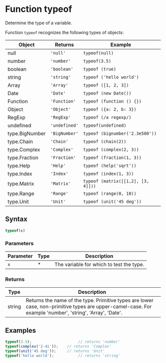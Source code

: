 <!-- Note: This file is automatically generated from source code comments. Changes made in this file will be overridden. -->

# Function typeof

Determine the type of a variable.

Function `typeof` recognizes the following types of objects:

Object                 | Returns       | Example
---------------------- | ------------- | ------------------------------------------
null                   | `'null'`      | `typeof(null)`
number                 | `'number'`    | `typeof(3.5)`
boolean                | `'boolean'`   | `typeof (true)`
string                 | `'string'`    | `typeof ('hello world')`
Array                  | `'Array'`     | `typeof ([1, 2, 3])`
Date                   | `'Date'`      | `typeof (new Date())`
Function               | `'Function'`  | `typeof (function () {})`
Object                 | `'Object'`    | `typeof ({a: 2, b: 3})`
RegExp                 | `'RegExp'`    | `typeof (/a regexp/)`
undefined              | `'undefined'` | `typeof(undefined)`
type.BigNumber    | `'BigNumber'` | `typeof (bignumber('2.3e500'))`
type.Chain        | `'Chain'`     | `typeof (chain(2))`
type.Complex      | `'Complex'`   | `typeof (complex(2, 3))`
type.Fraction     | `'Fraction'`  | `typeof (fraction(1, 3))`
type.Help         | `'Help'`      | `typeof (help('sqrt'))`
type.Index        | `'Index'`     | `typeof (index(1, 3))`
type.Matrix       | `'Matrix'`    | `typeof (matrix([[1,2], [3, 4]]))`
type.Range        | `'Range'`     | `typeof (range(0, 10))`
type.Unit         | `'Unit'`      | `typeof (unit('45 deg'))`


## Syntax

```js
typeof(x)
```

### Parameters

Parameter | Type | Description
--------- | ---- | -----------
`x` | * | The variable for which to test the type.

### Returns

Type | Description
---- | -----------
string | Returns the name of the type. Primitive types are lower case, non-primitive types are upper-camel-case. For example 'number', 'string', 'Array', 'Date'.


## Examples

```js
typeof(3.5);                     // returns 'number'
typeof(complex('2-4i'));    // returns 'Complex'
typeof(unit('45 deg'));     // returns 'Unit'
typeof('hello world');           // returns 'string'
```



